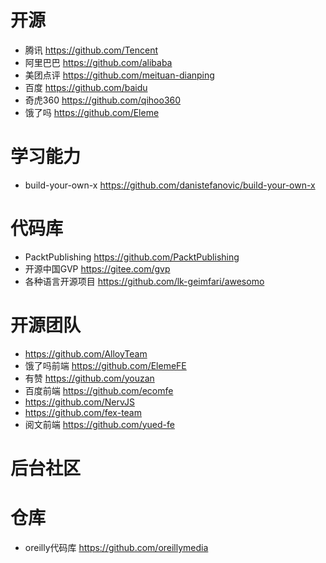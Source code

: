 # 开源

- 腾讯 <https://github.com/Tencent>
- 阿里巴巴 <https://github.com/alibaba>
- 美团点评 <https://github.com/meituan-dianping>
- 百度 <https://github.com/baidu>
- 奇虎360 <https://github.com/qihoo360>
- 饿了吗 https://github.com/Eleme

# 学习能力

- build-your-own-x https://github.com/danistefanovic/build-your-own-x

# 代码库

- PacktPublishing <https://github.com/PacktPublishing>
- 开源中国GVP <https://gitee.com/gvp>
- 各种语言开源项目 <https://github.com/lk-geimfari/awesomo>

# 开源团队

- https://github.com/AlloyTeam
- 饿了吗前端 https://github.com/ElemeFE
- 有赞 https://github.com/youzan
- 百度前端 <https://github.com/ecomfe>
- https://github.com/NervJS
- https://github.com/fex-team
- 阅文前端 https://github.com/yued-fe

# 后台社区

# 仓库

- oreilly代码库 https://github.com/oreillymedia